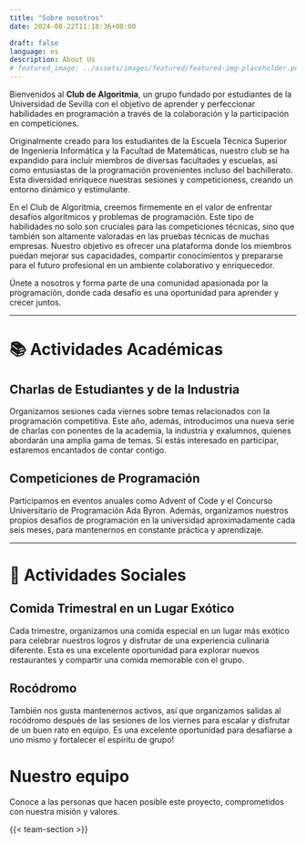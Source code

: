 ```yaml
---
title: "Sobre nosotros"
date: 2024-08-22T11:18:36+08:00

draft: false
language: es
description: About Us
# featured_image: ../assets/images/featured/featured-img-placeholder.png
---
```


Bienvenidos al **Club de Algoritmia**, un grupo fundado por estudiantes de la Universidad de Sevilla con el objetivo de aprender y perfeccionar habilidades en programación a través de la colaboración y la participación en competiciones.

Originalmente creado para los estudiantes de la Escuela Técnica Superior de Ingeniería Informática y la Facultad de Matemáticas, nuestro club se ha expandido para incluir miembros de diversas facultades y escuelas, así como entusiastas de la programación provenientes incluso del bachillerato. Esta diversidad enriquece nuestras sesiones y competicioness, creando un entorno dinámico y estimulante.

En el Club de Algoritmia, creemos firmemente en el valor de enfrentar desafíos algorítmicos y problemas de programación. Este tipo de habilidades no solo son cruciales para las competiciones técnicas, sino que también son altamente valoradas en las pruebas técnicas de muchas empresas. Nuestro objetivo es ofrecer una plataforma donde los miembros puedan mejorar sus capacidades, compartir conocimientos y prepararse para el futuro profesional en un ambiente colaborativo y enriquecedor.

Únete a nosotros y forma parte de una comunidad apasionada por la programación, donde cada desafío es una oportunidad para aprender y crecer juntos.

---

# 📚 Actividades Académicas

## Charlas de Estudiantes y de la Industria

Organizamos sesiones cada viernes sobre temas relacionados con la programación competitiva. Este año, además, introducimos una nueva serie de charlas con ponentes de la academia, la industria y exalumnos, quienes abordarán una amplia gama de temas. Si estás interesado en participar, estaremos encantados de contar contigo.



## Competiciones de Programación

Participamos en eventos anuales como Advent of Code y el Concurso Universitario de Programación Ada Byron. Además, organizamos nuestros propios desafíos de programación en la universidad aproximadamente cada seis meses, para mantenernos en constante práctica y aprendizaje.

<!-- Deberíamos añadir algo sobre acepta el reto y demás plataformas increíbles -->
<!-- Las preguntas anteriores se pueden encontrar en nuestro portal de progcomp o en nuestro archivo -->
---

# 🎉 Actividades Sociales

## Comida Trimestral en un Lugar Exótico
Cada trimestre, organizamos una comida especial en un lugar más exótico para celebrar nuestros logros y disfrutar de una experiencia culinaria diferente. Esta es una excelente oportunidad para explorar nuevos restaurantes y compartir una comida memorable con el grupo.

## Rocódromo

También nos gusta mantenernos activos, así que organizamos salidas al rocódromo después de las sesiones de los viernes para escalar y disfrutar de un buen rato en equipo. Es una excelente oportunidad para desafiarse a uno mismo y fortalecer el espíritu de grupo!


# Nuestro equipo

Conoce a las personas que hacen posible este proyecto, comprometidos con nuestra misión y valores.

{{< team-section >}}